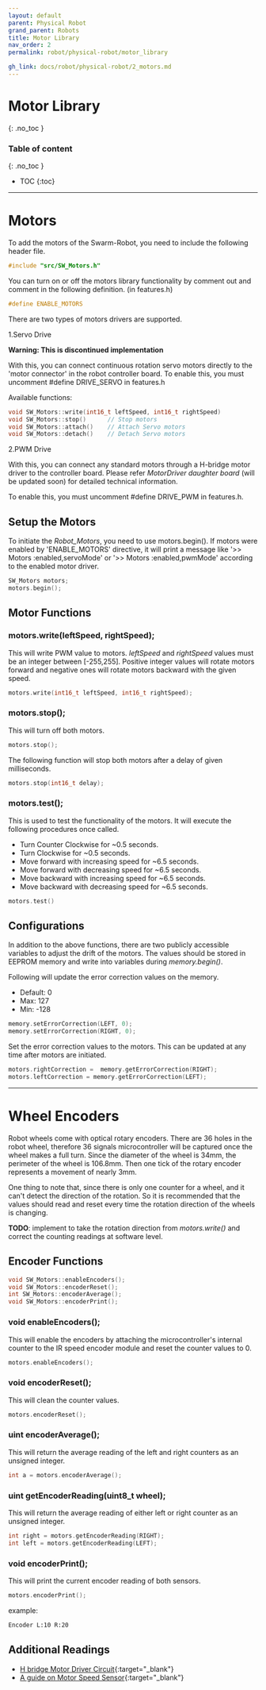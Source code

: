 ```yaml
---
layout: default
parent: Physical Robot
grand_parent: Robots
title: Motor Library
nav_order: 2
permalink: robot/physical-robot/motor_library

gh_link: docs/robot/physical-robot/2_motors.md
---
```


# Motor Library
{: .no_toc }

### Table of content
{: .no_toc }
- TOC
{:toc}

----
# Motors

To add the motors of the Swarm-Robot, you need to include the following header file.

```cpp
#include "src/SW_Motors.h"
```

You can turn on or off the motors library functionality by comment out and comment in the following definition. (in features.h)

```cpp
#define ENABLE_MOTORS
```

There are two types of motors drivers are supported.

1.Servo Drive

**Warning: This is discontinued implementation**

With this, you can connect continuous rotation servo motors directly to the 'motor connector' in the robot controller board. To enable this, you must uncomment #define DRIVE_SERVO in features.h

Available functions:
```cpp
void SW_Motors::write(int16_t leftSpeed, int16_t rightSpeed)
void SW_Motors::stop()		// Stop motors
void SW_Motors::attach()   	// Attach Servo motors
void SW_Motors::detach()   	// Detach Servo motors
```

2.PWM Drive

With this, you can connect any standard motors through a H-bridge motor driver to the controller board. Please refer *MotorDriver daughter board* (will be updated soon) for detailed technical information.

To enable this, you must uncomment #define DRIVE_PWM in features.h.

## Setup the Motors

To initiate the *Robot_Motors*, you need to use motors.begin(). If motors were enabled by 'ENABLE_MOTORS' directive, it will print a message like '>> Motors  :enabled,servoMode' or '>> Motors  :enabled,pwmMode' according to the enabled motor driver.

```cpp
SW_Motors motors;
motors.begin();
```

## Motor Functions

### motors.write(leftSpeed, rightSpeed);

This will write PWM value to motors. *leftSpeed* and *rightSpeed* values must be an integer between [-255,255].
Positive integer values will rotate motors forward and negative ones will rotate motors backward with the given speed.

```cpp
motors.write(int16_t leftSpeed, int16_t rightSpeed);
```

### motors.stop();

This will turn off both motors.

```cpp
motors.stop();
```

The following function will stop both motors after a delay of given milliseconds.

```cpp
motors.stop(int16_t delay);
```

### motors.test();

This is used to test the functionality of the motors. It will execute the following procedures once called.
- Turn Counter Clockwise for ~0.5 seconds.
- Turn Clockwise for ~0.5 seconds.
- Move forward with increasing speed for ~6.5 seconds.
- Move forward with decreasing speed for ~6.5 seconds.
- Move backward with increasing speed for ~6.5 seconds.
- Move backward with decreasing speed for ~6.5 seconds.

```cpp
motors.test()
```

## Configurations

In addition to the above functions, there are two publicly accessible variables to adjust the drift of the motors.
The values should be stored in EEPROM memory and write into variables during *memory.begin()*.

Following will update the error correction values on the memory.
- Default: 0
- Max: 127
- Min: -128

```cpp
memory.setErrorCorrection(LEFT, 0);
memory.setErrorCorrection(RIGHT, 0);
```

Set the error correction values to the motors. This can be updated at any time after motors are initiated.
```cpp
motors.rightCorrection =  memory.getErrorCorrection(RIGHT);
motors.leftCorrection = memory.getErrorCorrection(LEFT);

```


----
# Wheel Encoders

Robot wheels come with optical rotary encoders. There are 36 holes in the robot wheel, therefore 36 signals microcontroller will be captured once the wheel makes a full turn. Since the diameter of the wheel is 34mm, the perimeter of the wheel is 106.8mm. Then one tick of the rotary encoder represents a movement of nearly 3mm.

One thing to note that, since there is only one counter for a wheel, and it can't detect the direction of the rotation. So it is recommended that the values should read and reset every time the rotation direction of the wheels is changing.

**TODO**: implement to take the rotation direction from *motors.write()* and correct the counting readings at software level.

## Encoder Functions

```cpp
void SW_Motors::enableEncoders();
void SW_Motors::encoderReset();
int SW_Motors::encoderAverage();
void SW_Motors::encoderPrint();
```

### void enableEncoders();

This will enable the encoders by attaching the microcontroller's internal counter to the IR speed encoder module and reset the counter values to 0.

```cpp
motors.enableEncoders();
```

### void encoderReset();

This will clean the counter values.

```cpp
motors.encoderReset();
```

### uint encoderAverage();

This will return the average reading of the left and right counters as an unsigned integer.

```cpp
int a = motors.encoderAverage();
```

### uint getEncoderReading(uint8_t wheel);

This will return the average reading of either left or right counter as an unsigned integer.

```cpp
int right = motors.getEncoderReading(RIGHT);
int left = motors.getEncoderReading(LEFT);
```

### void encoderPrint();

This will print the current encoder reading of both sensors.

```cpp
motors.encoderPrint();
```
example:
```bash
Encoder L:10 R:20
```


## Additional Readings

- [H bridge Motor Driver Circuit](https://www.circuitstoday.com/h-bridge-motor-driver-circuit){:target="_blank"}
- [A guide on Motor Speed Sensor](https://www.teachmemicro.com/lm393-ir-module-motor-speed-sensor/){:target="_blank"}
